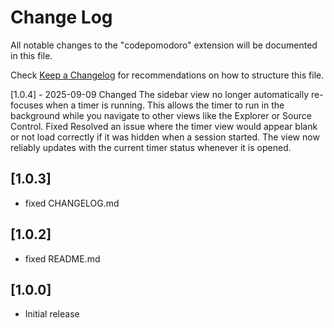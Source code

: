 # Change Log

All notable changes to the "codepomodoro" extension will be documented in this file.

Check [Keep a Changelog](http://keepachangelog.com/) for recommendations on how to structure this file.

[1.0.4] - 2025-09-09
Changed
The sidebar view no longer automatically re-focuses when a timer is running. This allows the timer to run in the background while you navigate to other views like the Explorer or Source Control.
Fixed
Resolved an issue where the timer view would appear blank or not load correctly if it was hidden when a session started. The view now reliably updates with the current timer status whenever it is opened.

## [1.0.3]

- fixed CHANGELOG.md

## [1.0.2]

- fixed README.md

## [1.0.0]

- Initial release